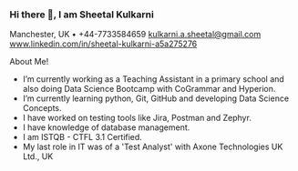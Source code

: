 ### Hi there 👋, I am Sheetal Kulkarni 
Manchester, UK • +44-7733584659
kulkarni.a.sheetal@gmail.com  
www.linkedin.com/in/sheetal-kulkarni-a5a275276


<!--
**SheetalKulk/SheetalKulk** is a ✨ _special_ ✨ repository because its `README.md` (this file) appears on your GitHub profile.

Here are some ideas to get you started:

- 🔭 I’m currently working on my IT skills to get back into tech space. 
- 🌱 I’m currently learning some new skills to get back into tech space after a gap of 15 years. 
- 👯 I’m looking to collaborate on 
- 🤔 I’m looking for help with ...
- 💬 Ask me about ...
- 📫 How to reach me: ...
- 😄 Pronouns: ...
- ⚡ Fun fact: ...
-->
About Me!
- I’m currently working as a Teaching Assistant in a primary school and also doing Data Science Bootcamp with CoGrammar and Hyperion.
- I’m currently learning python, Git, GitHub and developing Data Science Concepts. 
- I have worked on testing tools like Jira, Postman and Zephyr.
- I have knowledge of database management.
- I am ISTQB - CTFL 3.1 Certified.
- My last role in IT was of a 'Test Analyst' with Axone Technologies UK Ltd., UK




